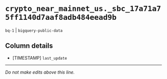 # `crypto_near_mainnet_us._sbc_17a71a75ff1140d7aaf8adb484eead9b`
`bq-1` | `bigquery-public-data`

## Column details
* [TIMESTAMP] `last_update`

-------------------------------------------------------------------------------
*Do not make edits above this line.*
